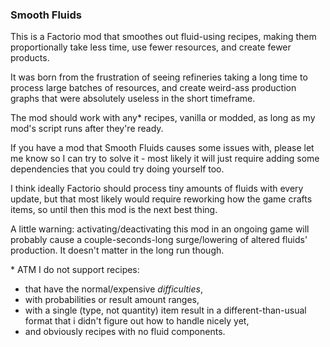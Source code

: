
### Smooth Fluids

This is a Factorio mod that smoothes out fluid-using recipes, making them
proportionally take less time, use fewer resources, and create fewer products.

It was born from the frustration of seeing refineries taking a long time to
process large batches of resources, and create weird-ass production graphs that
were absolutely useless in the short timeframe.

The mod should work with any* recipes, vanilla or modded, as long as my mod's
script runs after they're ready.

If you have a mod that Smooth Fluids causes some issues with, please let me know
so I can try to solve it - most likely it will just require adding some
dependencies that you could try doing yourself too.

I think ideally Factorio should process tiny amounts of fluids with every update,
but that most likely would require reworking how the game crafts items, so until
then this mod is the next best thing.

A little warning: activating/deactivating this mod in an ongoing game will
probably cause a couple-seconds-long surge/lowering of altered fluids'
production. It doesn't matter in the long run though.

\* ATM I do not support recipes:
* that have the normal/expensive _difficulties_,
* with probabilities or result amount ranges,
* with a single (type, not quantity) item result in a different-than-usual
format that i didn't figure out how to handle nicely yet,
* and obviously recipes with no fluid components.
